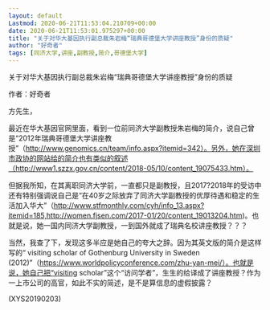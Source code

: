 ```yaml
---
layout: default
Lastmod: 2020-06-21T11:53:04.210709+00:00
date: 2020-06-21T11:53:01.975297+00:00
title: "关于对华大基因执行副总裁朱岩梅“瑞典哥德堡大学讲座教授”身份的质疑"
author: "好奇者"
tags: [同济大学,讲座,副教授,简介,哥德堡大学]
---
```


关于对华大基因执行副总裁朱岩梅“瑞典哥德堡大学讲座教授”身份的质疑

作者：好奇者

方先生，

最近在华大基因官网里面，看到一位前同济大学副教授朱岩梅的简介，说自己曾是“2012年瑞典哥德堡大学讲座教授”（http://www.genomics.cn/team/info.aspx?itemid=342）。另外，她在深圳市政协的网站给的简介也有类似的叙述（http://www1.szzx.gov.cn/content/2018-05/10/content_19075433.htm）。

但据我所知，在其离职同济大学前，一直都只是副教授，且2017?2018年的受访中还有特别强调说自己是“在40岁之际放弃了同济大学副教授的优厚待遇和稳定的生活加入华大”（http://www.stfmonthly.com/cyh/info_13.aspx?itemid=185,http://women.fjsen.com/2017-01/20/content_19013204.htm)。也就是说，她一国内同济大学副教授，一到国外就成了瑞典名校讲座教授？？？

当然，我查了下，发现这多半应是她自己的夸大之辞。因为其英文版的简介是这样写的“ visiting scholar of Gothenburg University in Sweden (2012)”（https://www.worldpolicyconference.com/zhu-yan-mei/）。也就是说，她自己把“visiting scholar”这个“访问学者”，生生的给译成了讲座教授？作为一上市公司的高官，如此不实的简述，是不是算信息的虚假披露？

(XYS20190203)

